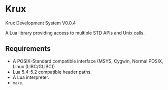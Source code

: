 # Krux

Krux Development System V0.0.4

A Lua library providing access to multiple STD APIs and Unix calls.

## Requirements

- A POSIX-Standard compatible interface (MSYS, Cygwin, Normal POSIX, Linux (LIBC/GLIBC))
- Lua 5.4-5.2 compatible header paths.
- A Lua interpreter.
- `make`.